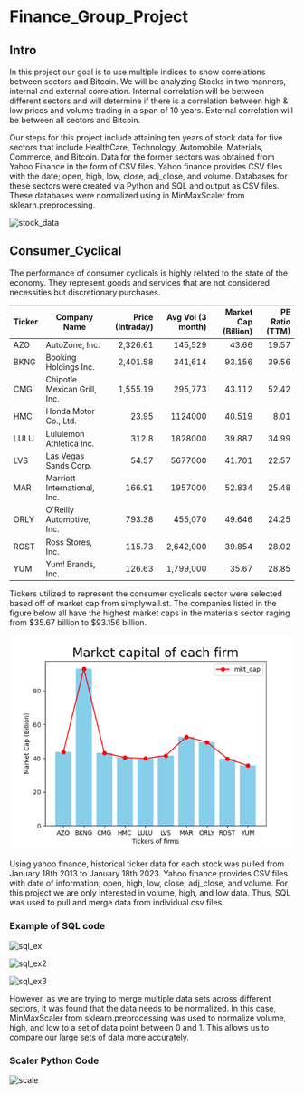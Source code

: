 # Finance_Group_Project

## Intro 
In this project our goal is to use multiple indices to show correlations between sectors and Bitcoin. We will be analyzing Stocks in two manners, internal and external correlation. Internal correlation will be between different sectors and will determine if there is a correlation between high & low prices and volume trading in a span of 10 years.  External correlation will be between all sectors and Bitcoin. 

Our steps for this project include attaining ten years of stock data for five sectors that include HealthCare, Technology, Automobile, Materials, Commerce, and Bitcoin. Data for the former sectors was obtained from Yahoo Finance in the form of CSV files. Yahoo finance provides CSV files with the date; open, high, low, close, adj_close, and volume.
Databases for these sectors were created via Python and SQL and output as CSV files. These databases were normalized using in MinMaxScaler from sklearn.preprocessing.

![stock_data](stock_data.png)

## Consumer_Cyclical 
The performance of consumer cyclicals is highly related to the state of the economy. They represent goods and services that are not considered necessities but discretionary purchases.

| Ticker | Company Name                 | Price (Intraday) | Avg Vol (3 month) | Market Cap (Billion) | PE Ratio (TTM) | 
|--------|------------------------------|-----------------:|------------------:|---------------------:|---------------:|
| AZO    | AutoZone, Inc.               |         2,326.61 |           145,529 |                43.66 |          19.57 |  
| BKNG   | Booking Holdings Inc.        |         2,401.58 |           341,614 |               93.156 |          39.56 |  
| CMG    | Chipotle Mexican Grill, Inc. |         1,555.19 |           295,773 |               43.112 |          52.42 | 
| HMC    | Honda Motor Co., Ltd.        |            23.95 |           1124000 |               40.519 |           8.01 |  
| LULU   | Lululemon Athletica Inc.     |            312.8 |           1828000 |               39.887 |          34.99 |
| LVS    | Las Vegas Sands Corp.        |            54.57 |           5677000 |               41.701 |          22.57 |   
| MAR    | Marriott International, Inc. |           166.91 |           1957000 |               52.834 |          25.48 |  
| ORLY   | O'Reilly Automotive, Inc.    |           793.38 |           455,070 |               49.646 |          24.25 | 
| ROST   | Ross Stores, Inc.            |           115.73 |         2,642,000 |               39.854 |          28.02 |
| YUM    | Yum! Brands, Inc.            |           126.63 |         1,799,000 |                35.67 |          28.85 |

Tickers utilized to represent the consumer cyclicals sector were selected based off of market cap from simplywall.st. The companies listed in the figure below all have the highest market caps in the materials sector raging from $35.67 billion to $93.156 billion.

![mkt_cap](mkt_cap.png)

Using yahoo finance, historical ticker data for each stock was pulled from January 18th 2013 to January 18th 2023. Yahoo finance provides CSV files with date of information; open, high, low, close, adj_close, and volume. For this project we are only interested in volume, high, and low data. Thus, SQL was used to pull and merge data from individual csv files.

### Example of SQL code
![sql_ex](sql_ex.PNG)

![sql_ex2](sql_ex2.PNG)

![sql_ex3](sql_ex3.PNG)


However, as we are trying to merge multiple data sets across different sectors, it was found that the data needs to be normalized. In this case, MinMaxScaler from sklearn.preprocessing was used to normalize volume, high, and low to a set of data point between 0 and 1. This allows us to compare our large sets of data more accurately. 

### Scaler Python Code
![scale](scale.PNG)
